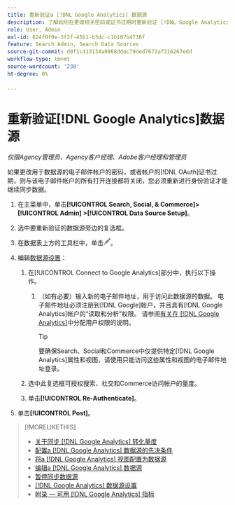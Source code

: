 ```yaml
---
title: 重新验证a [!DNL Google Analytics] 数据源
description: 了解如何在更改相关密码或证书过期时重新验证 [!DNL Google Analytics] 数据源。
role: User, Admin
exl-id: 624f0f0e-3f2f-45b1-b3dc-c1b107b4736f
feature: Search Admin, Search Data Sources
source-git-commit: d0f1c413134a0868ddec79ded7672af316267edd
workflow-type: tm+mt
source-wordcount: '238'
ht-degree: 0%

---
```


# 重新验证[!DNL Google Analytics]数据源

*仅限Agency管理员、Agency客户经理、Adobe客户经理和管理员*

如果更改用于数据源的电子邮件帐户的密码，或者帐户的[!DNL OAuth]证书过期，则与该电子邮件帐户的所有打开连接都将关闭，您必须重新进行身份验证才能继续同步数据。

1. 在主菜单中，单击&#x200B;**[!UICONTROL Search, Social, & Commerce]> [!UICONTROL Admin] >[!UICONTROL Data Source Setup]**。

1. 选中要重新验证的数据源旁边的复选框。

1. 在数据表上方的工具栏中，单击![编辑](/help/search-social-commerce/assets/edit.png "编辑")。

1. 编辑[数据源设置](data-source-settings.md)：

   1. 在[!UICONTROL Connect to Google Analytics]部分中，执行以下操作。

      1. （如有必要）输入新的电子邮件地址，用于访问此数据源的数据。 电子邮件地址必须注册到[!DNL Google]帐户，并且具有[!DNL Google Analytics]帐户的“读取和分析”权限。 请参阅[有关在 [!DNL Google Analytics]](https://support.google.com/analytics/answer/9305587)中分配用户权限的说明。

         >[!TIP]
         >
         >要确保Search、Social和Commerce中仅提供特定[!DNL Google Analytics]属性和视图，请使用只能访问这些属性和视图的电子邮件地址登录。

   1. 选中此复选框可授权搜索、社交和Commerce访问帐户的量度。

   1. 单击&#x200B;**[!UICONTROL Re-Authenticate]**。

1. 单击&#x200B;**[!UICONTROL Post]**。

>[!MORELIKETHIS]
>
>* [关于同步 [!DNL Google Analytics] 转化量度](data-source-about.md)
>* [配置a [!DNL Google Analytics] 数据源的先决条件](data-source-prerequisites.md)
>* [将a [!DNL Google Analytics] 视图配置为数据源](data-source-configure.md)
>* [编辑a [!DNL Google Analytics] 数据源](data-source-edit.md)
>* [暂停同步数据源](data-source-pause.md)
>* [[!DNL Google Analytics] 数据源设置](data-source-settings.md)
>* [附录 — 可用 [!DNL Google Analytics] 指标](data-source-ga-metrics.md)
